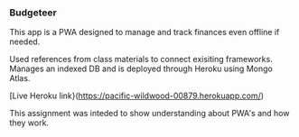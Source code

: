 ### Budgeteer

This app is a PWA designed to manage and track finances even offline if needed.


Used references from class materials to connect exisiting frameworks. Manages an indexed DB and
is deployed through Heroku using Mongo Atlas.

[Live Heroku link}(https://pacific-wildwood-00879.herokuapp.com/)


This assignment was inteded to show understanding about PWA's and how they work.
